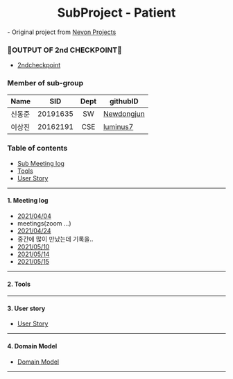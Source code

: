 <h1 align="center"> SubProject - Patient</h1>

<div align="left">
- Original project from
	<a href="https://nevonprojects.com/smart-health-prediction-using-data-mining/"> Nevon Projects </a>
</div>

### 🧐OUTPUT OF 2nd CHECKPOINT🐪
- [2ndcheckpoint](./2nd_checkpoint.docx)


### Member of sub-group
|Name|SID|Dept|githubID|
|---|---|:---:|---|
|신동준|20191635|SW|[Newdongjun](https://github.com/newdongjun)
|이상진|20162191|CSE|[luminus7](https://github.com/luminus7)

### Table of contents
<!-- !toc (minlevel=2 omit="Table of Contents") -->
- [Sub Meeting log](#Meeting-log)
- [Tools](#Tools)
- [User Story](#User-story) 
<!-- toc! -->

---
#### 1. Meeting log
- [2021/04/04](./210404.md)  
- meetings(zoom ...)
- [2021/04/24](./)
- 중간에 많이 만났는데 기록을..
- [2021/05/10](./)
- [2021/05/14](./)
- [2021/05/15](./)
---
#### 2. Tools

---
#### 3. User story
- [User Story](./01.userstory/userstroy.md)

---
#### 4. Domain Model
- [Domain Model](./02.domainmodel)
---
